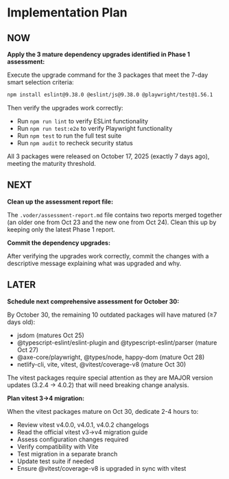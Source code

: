 # Implementation Plan

## NOW

**Apply the 3 mature dependency upgrades identified in Phase 1 assessment:**

Execute the upgrade command for the 3 packages that meet the 7-day smart selection criteria:

```bash
npm install eslint@9.38.0 @eslint/js@9.38.0 @playwright/test@1.56.1
```

Then verify the upgrades work correctly:
- Run `npm run lint` to verify ESLint functionality
- Run `npm run test:e2e` to verify Playwright functionality  
- Run `npm test` to run the full test suite
- Run `npm audit` to recheck security status

All 3 packages were released on October 17, 2025 (exactly 7 days ago), meeting the maturity threshold.

## NEXT

**Clean up the assessment report file:**

The `.voder/assessment-report.md` file contains two reports merged together (an older one from Oct 23 and the new one from Oct 24). Clean this up by keeping only the latest Phase 1 report.

**Commit the dependency upgrades:**

After verifying the upgrades work correctly, commit the changes with a descriptive message explaining what was upgraded and why.

## LATER

**Schedule next comprehensive assessment for October 30:**

By October 30, the remaining 10 outdated packages will have matured (≥7 days old):
- jsdom (matures Oct 25)
- @typescript-eslint/eslint-plugin and @typescript-eslint/parser (mature Oct 27)
- @axe-core/playwright, @types/node, happy-dom (mature Oct 28)  
- netlify-cli, vite, vitest, @vitest/coverage-v8 (mature Oct 30)

The vitest packages require special attention as they are MAJOR version updates (3.2.4 → 4.0.2) that will need breaking change analysis.

**Plan vitest 3→4 migration:**

When the vitest packages mature on Oct 30, dedicate 2-4 hours to:
- Review vitest v4.0.0, v4.0.1, v4.0.2 changelogs
- Read the official vitest v3→v4 migration guide
- Assess configuration changes required
- Verify compatibility with Vite
- Test migration in a separate branch
- Update test suite if needed
- Ensure @vitest/coverage-v8 is upgraded in sync with vitest
